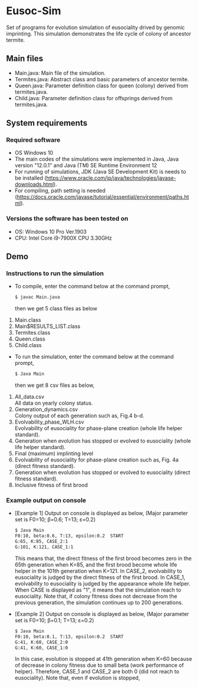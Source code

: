 # Eusoc-Sim
Set of programs for evolution simulation of eusociality drived by genomic imprinting.
This simulation demonstrates the life cycle  of colony of ancestor termite.

## Main files

* Main.java: Main file of the simulation.
* Termites.java: Abstract class and basic parameters of ancestor termite.
* Queen.java: Parameter definition class for queen (colony) derived from termites.java.
* Child.java: Parameter definition class for offsprings derived from termites.java.


## System requirements
### Required software
* OS Windows 10 
* The main codes of the simulations were implemented in Java, Java version "12.0.1" and Java (TM) SE Runtime Environment 12
* For running of simulations, JDK (Java SE Development Kit) is needs to be installed (https://www.oracle.com/jp/java/technologies/javase-downloads.html).
* For compiling, path setting is needed (https://docs.oracle.com/javase/tutorial/essential/environment/paths.html).

### Versions the software has been tested on
* OS: Windows 10 Pro Ver.1903
* CPU: Intel Core i9-7900X CPU 3.30GHz


## Demo
### Instructions to run the simulation
* To compile, enter the command below at the command prompt, 
  ```bash
  $ javac Main.java
  ```
  then we get 5 class files as below
 1. Main.class
 2. Main$RESULTS_LIST.class
 3. Termites.class
 4. Queen.class
 5. Child.class

* To run the simulation, enter the command below at the command prompt,
  ```bash
  $ Java Main
  ```
  then we get 8 csv files as below,
 1. All_data.csv  
 All data on yearly colony status.   
 2. Generation_dynamics.csv  
 Colony output of each generation such as, Fig.4 b-d.  
 3. Evolvability_phase_WLH.csv  
 Evolvability of eusociality for phase-plane creation (whole life helper standard).  
 4. Generation when evolution has stopped or evolved to eusociality (whole life helper standard).
 5. Final (maximum) implinting level
 6. Evolvability of eusociality for phase-plane creation such as, Fig. 4a (direct fitness standard).
 7. Generation when evolution has stopped or evolved to eusociality (direct fitness standard).
 8. Inclusive fitness of first brood

  
### Example output on console
* [Example 1] Output on console is displayed as below,
(Major parameter set is F0=10; β=0.6; T=13; ε=0.2)
  ```bash
  $ Java Main
  F0:10, beta:0.6, T:13, epsilon:0.2  START 
  G:65, K:85, CASE_2:1
  G:101, K:121, CASE_1:1
  ```
  This means that, the direct fitness of the first brood becomes zero in the 65th generation when K=85, and the first brood become whole life helper in the 101th generation when K=121.
  In CASE_2, evolvability to eusociality is judged by the direct fitness of the first brood.
  In CASE_1, evolvability to eusociality is judged by the appearance whole life helper.
  When CASE is displayed as "1", it means that the simulation reach to eusociality.
  Note that, if colony fitness does not decrease from the previous generation, the simulation continues up to 200 generations.
  
 * [Example 2] Output on console is displayed as below,
(Major parameter set is F0=10; β=0.1; T=13; ε=0.2)
   ```bash
   $ Java Main
   F0:10, beta:0.1, T:13, epsilon:0.2  START 
   G:41, K:60, CASE_2:0
   G:41, K:60, CASE_1:0
   ```
   In this case, evolution is stopped at 41th generation when K=60 because of decrease in colony fitness due to small beta (work performance of helper).
   Therefore, CASE_1 and CASE_2 are both 0 (did not reach to eusociality).
   Note that, even if evolution is stopped, 
  

